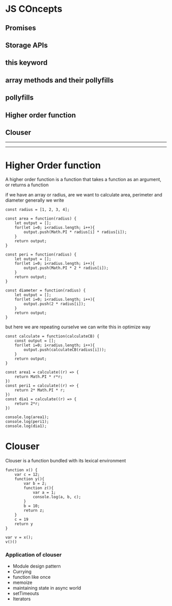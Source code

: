 # JS COncepts
## Promises
## Storage APIs
## this keyword
## array methods and their pollyfills
## pollyfills
## Higher order function
## Clouser
-----------
-----------
# Higher Order function
A higher order function is a function that takes a function as an argument, or returns a function

if we have an array or radius, are we want to calculate area, perimeter and diameter
generally we write

```
const radius = [1, 2, 3, 4];

const area = function(radius) {
    let output = [];
    for(let i=0; i<radius.length; i++){
        output.push(Math.PI * radius[i] * radius[i]);
    }
    return output;
}

const peri = function(radius) {
    let output = [];
    for(let i=0; i<radius.length; i++){
        output.push(Math.PI * 2 * radius[i]);
    }
    return output;
}

const diameter = function(radius) {
    let output = [];
    for(let i=0; i<radius.length; i++){
        output.push(2 * radius[i]);
    }
    return output;
}
```
but here we are repeating ourselve
we can write this in optimize way
```
const calculate = function(calculateCB) {
    const output = [];
    for(let i=0; i<radius.length; i++){
        output.push(calculateCB(radius[i]));
    }
    return output;
}

const area1 = calculate((r) => {
    return Math.PI * r*r;
})
const peri1 = calculate((r) => {
    return 2* Math.PI * r;
})
const dia1 = calculate((r) => {
    return 2*r;
})

console.log(area1);
console.log(peri1);
console.log(dia1);
```

# Clouser
Clouser is a function bundled with its lexical environment
```
function x() {
    var c = 12;
    function y(){
        var b = 2;
        function z(){
            var a = 1;
            console.log(a, b, c);
        }
        b = 10;
        return z;
    }
    c = 19
    return y
}

var v = x();
v()()
```
### Application of clouser
- Module design pattern
- Currying
- function like once
- memoize
- maintaining state in async world
- setTimeouts
- Iterators

